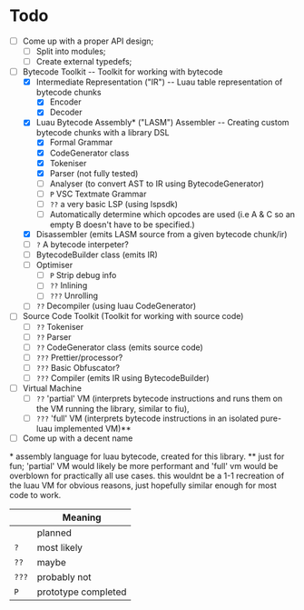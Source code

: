 # Todo

- [ ] Come up with a proper API design;
     - [ ] Split into modules;
     - [ ] Create external typedefs;
- [ ] Bytecode Toolkit -- Toolkit for working with bytecode
    - [X] Intermediate Representation ("IR") -- Luau table representation of bytecode chunks
        - [X] Encoder
        - [X] Decoder
    - [X] Luau Bytecode Assembly\* ("LASM") Assembler -- Creating custom bytecode chunks with a library DSL
        - [X] Formal Grammar
        - [X] CodeGenerator class
        - [X] Tokeniser
        - [X] Parser (not fully tested)
        - [ ] Analyser (to convert AST to IR using BytecodeGenerator)
        - [ ] `P` VSC Textmate Grammar
        - [ ] `??` a very basic LSP (using lspsdk)
        - [ ] Automatically determine which opcodes are used (i.e A & C so an empty B doesn't have to be specified.)
    - [X] Disassembler (emits LASM source from a given bytecode chunk/ir)
    - [ ] `?` A bytecode interpeter?
    - [ ] BytecodeBuilder class (emits IR)
    - [ ] Optimiser
        - [ ] `P` Strip debug info
        - [ ] `??` Inlining
        - [ ] `???` Unrolling
    - [ ] `??` Decompiler (using luau CodeGenerator)
- [ ] Source Code Toolkit (Toolkit for working with source code)
    - [ ] `??` Tokeniser
    - [ ] `??` Parser
    - [ ] `??` CodeGenerator class (emits source code)
    - [ ] `???` Prettier/processor?
    - [ ] `???` Basic Obfuscator?
    - [ ] `???` Compiler (emits IR using BytecodeBuilder)
- [ ] Virtual Machine
    - [ ] `??` 'partial' VM (interprets bytecode instructions and runs them on the VM running the library, similar to fiu),
    - [ ] `???` 'full' VM (interprets bytecode instructions in an isolated pure-luau implemented VM)\*\*
- [ ] Come up with a decent name

\* assembly language for luau bytecode, created for this library.
\*\* just for fun; 'partial' VM would likely be more performant and 'full' vm would be overblown for practically all use cases. this wouldnt be a 1-1 recreation of the luau VM for obvious reasons, just hopefully similar enough for most code to work.

||Meaning|
|-|-|
||planned|
|`?`|most likely|
|`??`|maybe|
|`???`|probably not|
|`P`|prototype completed|